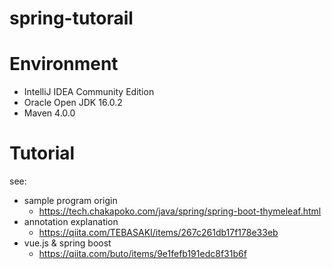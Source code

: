 # spring-tutorail

# Environment

- IntelliJ IDEA Community Edition
- Oracle Open JDK 16.0.2
- Maven 4.0.0

# Tutorial
see: 
 - sample program origin
   - https://tech.chakapoko.com/java/spring/spring-boot-thymeleaf.html
 - annotation explanation
   - https://qiita.com/TEBASAKI/items/267c261db17f178e33eb
 - vue.js & spring boost
   - https://qiita.com/buto/items/9e1fefb191edc8f31b6f
